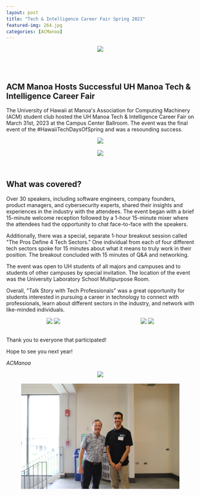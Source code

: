 ```yaml
---
layout: post
title: "Tech & Intelligence Career Fair Spring 2023"
featured-img: 264.jpg
categories: [ACManoa]
---
```



<center>
	<figure class="full">
	    <img src="/assets/img/posts/acm-career-fair-s23/264.jpg" data-featherlight data-featherlight-target-attr="src">
	</figure>
</center>
<br>
<br>

## ACM Manoa Hosts Successful UH Manoa Tech & Intelligence Career Fair
The University of Hawaii at Manoa's Association for Computing Machinery (ACM) student club hosted the UH Manoa Tech & Intelligence Career Fair on March 31st, 2023 at the Campus Center Ballroom. The event was the final event of the #HawaiiTechDaysOfSpring and was a resounding success.


<center>
	<figure class="full">
	    <img src="/assets/img/posts/acm-career-fair-s23/264.jpg" data-featherlight data-featherlight-target-attr="src">
	</figure>
</center>
<center>
	<figure class="full">
	    <img src="/assets/img/posts/acm-career-fair-s23/279.jpg" data-featherlight data-featherlight-target-attr="src">
	</figure>
</center>
<br>

## What was covered?

Over 30 speakers, including software engineers, company founders, product managers, and cybersecurity experts, shared their insights and experiences in the industry with the attendees. The event began with a brief 15-minute welcome reception followed by a 1-hour 15-minute mixer where the attendees had the opportunity to chat face-to-face with the speakers.

Additionally, there was a special, separate 1-hour breakout session called "The Pros Define 4 Tech Sectors." One individual from each of four different tech sectors spoke for 15 minutes about what it means to truly work in their position. The breakout concluded with 15 minutes of Q&A and networking.

The event was open to UH students of all majors and campuses and to students of other campuses by special invitation. The location of the event was the University Laboratory School Multipurpose Room.

Overall, "Talk Story with Tech Professionals" was a great opportunity for students interested in pursuing a career in technology to connect with professionals, learn about different sectors in the industry, and network with like-minded individuals.

<center>
	<div class="row" style="display: flex"> 
	  <div class="column">
		<img src="/assets/img/posts/acm-career-fair-s23/343.jpg" data-featherlight data-featherlight-target-attr="src">
		<img src="/assets/img/posts/acm-career-fair-s23/297.jpg" data-featherlight data-featherlight-target-attr="src">
	  </div>
	  <div class="column">
		<img src="/assets/img/posts/acm-career-fair-s23/338.jpg" data-featherlight data-featherlight-target-attr="src">
		<img src="/assets/img/posts/acm-career-fair-s23/317.jpg" data-featherlight data-featherlight-target-attr="src">
	  </div> 
	</div>
</center>

<br>

Thank you to everyone that participated!

Hope to see you next year!

_ACManoa_  
<center>
	<figure class="full">
	    <img src="/assets/img/posts/acm-career-fair-s23/371.jpg" data-featherlight data-featherlight-target-attr="src">
	</figure>
</center>
<center>
	<figure class="full">
	    <img src="/assets/img/posts/acm-career-fair-s23/292.jpg" data-featherlight data-featherlight-target-attr="src">
	</figure>
</center>

<link href="//cdn.rawgit.com/noelboss/featherlight/1.7.13/release/featherlight.min.css" type="text/css" rel="stylesheet" />
<script src="//code.jquery.com/jquery-latest.js"></script>
<script src="//cdn.rawgit.com/noelboss/featherlight/1.7.13/release/featherlight.min.js" type="text/javascript" charset="utf-8"></script>
<style>
